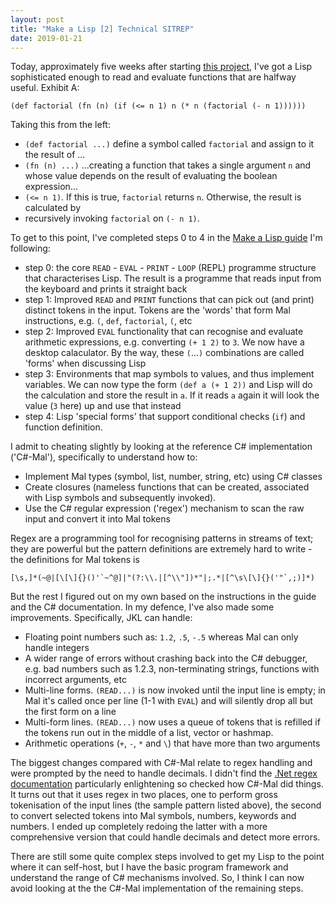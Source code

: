 ```yaml
---
layout: post
title: "Make a Lisp [2] Technical SITREP"
date: 2019-01-21
---
```


Today, approximately five weeks after starting [this project](https://www.non-kinetic-effects.co.uk/blog/2019/01/01/MAL-1), I've got a Lisp sophisticated enough to read and evaluate functions that are halfway useful. Exhibit A:

```
(def factorial (fn (n) (if (<= n 1) n (* n (factorial (- n 1))))))
```

Taking this from the left:

* `(def factorial ...)` define a symbol called `factorial` and assign to it the result of ...
* `(fn (n) ...)` ...creating a function that takes a single argument `n` and whose value depends on the result of evaluating the boolean expression...
* `(<= n 1)`. If this is true, `factorial` returns `n`. Otherwise, the result is calculated by
* recursively invoking `factorial` on `(- n 1)`.

To get to this point, I've completed steps 0 to 4 in the [Make a Lisp guide](https://github.com/kanaka/mal) I'm following:
* step 0: the core `READ` - `EVAL` - `PRINT` - `LOOP` (REPL) programme structure that characterises Lisp. The result is a programme that reads input from the keyboard and prints it straight back
* step 1: Improved `READ` and `PRINT` functions that can pick out (and print) distinct tokens in the input. Tokens are the 'words' that form Mal instructions, e.g. `(`, `def`, `factorial`, `(`, etc
* step 2: Improved `EVAL` functionality that can recognise and evaluate arithmetic expressions, e.g. converting `(+ 1 2)` to `3`. We now have a desktop calaculator. By the way, these `(`...`)` combinations are called 'forms' when discussing Lisp
* step 3: Environments that map symbols to values, and thus implement variables. We can now type the form `(def a (+ 1 2))` and Lisp will do the calculation and store the result in `a`. If it reads `a` again it will look the value (`3` here) up and use that instead
* step 4: Lisp 'special forms' that support conditional checks (`if`) and function definition.

I admit to cheating slightly by looking at the reference C# implementation ('C#-Mal'), specifically to understand how to:
* Implement Mal types (symbol, list, number, string, etc) using C# classes
* Create closures (nameless functions that can be created, associated with Lisp symbols and subsequently invoked).
* Use the C# regular expression ('regex') mechanism to scan the raw input and convert it into Mal tokens  

Regex are a programming tool for recognising patterns in streams of text; they are powerful but the pattern definitions are extremely hard to write - the definitions for Mal tokens is
```
[\s,]*(~@|[\[\]{}()'`~^@]|"(?:\\.|[^\\"])*"|;.*|[^\s\[\]{}('"`,;)]*)
```

But the rest I figured out on my own based on the instructions in the guide and the C# documentation. In my defence, I've also made some improvements. Specifically, JKL can handle:

* Floating point numbers such as: `1.2`, `.5`, `-.5` whereas Mal can only handle integers
* A wider range of errors without crashing back into the C# debugger, e.g. bad numbers such as 1.2.3, non-terminating strings, functions with incorrect arguments, etc
* Multi-line forms. `(READ...)` is now invoked until the input line is empty; in Mal it's called once per line (1-1 with `EVAL`) and will silently drop all but the first form on a line
* Multi-form lines. `(READ...)` now uses a queue of tokens that is refilled if the tokens run out in the middle of a list, vector or hashmap. 
* Arithmetic operations (`+`, `-`, `*` and `\`) that have more than two arguments

The biggest changes compared with C#-Mal relate to regex handling and were prompted by the need to handle decimals. I didn't find the [.Net regex documentation](https://docs.microsoft.com/en-us/dotnet/api/system.text.regularexpressions?view=netframework-4.7.2) particularly enlightening so checked how C#-Mal did things. It turns out that it uses regex in two places, one to perform gross tokenisation of the input lines (the sample pattern listed above), the second to convert selected tokens into Mal symbols, numbers, keywords and numbers. I ended up completely redoing the latter with a more comprehensive version that could handle decimals and detect more errors. 

There are still some quite complex steps involved to get my Lisp to the point where it can self-host, but I have the basic program framework and understand the range of C# mechanisms involved. So, I think I can now avoid looking at the the C#-Mal implementation of the remaining steps.


